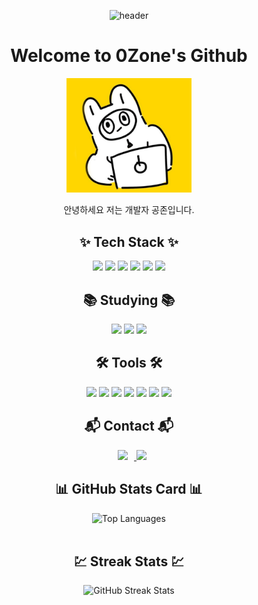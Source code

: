 <div align='center'/>

![header](https://capsule-render.vercel.app/api?type=waving&color=auto&height=300&section=header&text=0Zone&fontSize=90&animation=fadeIn&fontAlignY=38&descAlignY=51&descAlign=62)

# Welcome to 0Zone's Github

<img src="profile.png" alt="Profile Image" width="200"/>

안녕하세요 저는 개발자 공존입니다.

## ✨ Tech Stack ✨
<div>
    <img src="https://img.shields.io/badge/Java-007396?style=flat-square&logo=Java&logoColor=white"/>
    <img src="https://img.shields.io/badge/Spring-6DB33F?style=flat-square&logo=Spring&logoColor=white"/>
    <img src="https://img.shields.io/badge/Spring%20Boot-6DB33F?style=flat-square&logo=Spring%20Boot&logoColor=white"/>
    <img src="https://img.shields.io/badge/MySQL-4479A1?style=flat-square&logo=MySQL&logoColor=white"/>
    <img src="https://img.shields.io/badge/PostgreSQL-336791?style=flat-square&logo=PostgreSQL&logoColor=white"/>
    <img src="https://img.shields.io/badge/JPA-6DB33F?style=flat-square&logo=Hibernate&logoColor=white"/>
</div>

## 📚 Studying 📚
<div>
    <img src="https://img.shields.io/badge/Docker-2496ED?style=flat-square&logo=Docker&logoColor=white"/>
    <img src="https://img.shields.io/badge/Kubernetes-326CE5?style=flat-square&logo=Kubernetes&logoColor=white"/>
    <img src="https://img.shields.io/badge/AWS-232F3E?style=flat-square&logo=Amazon%20AWS&logoColor=white"/>
</div>

## 🛠️ Tools 🛠️
<div>
    <img src="https://img.shields.io/badge/Git-F05032?style=flat-square&logo=Git&logoColor=white"/>
    <img src="https://img.shields.io/badge/Github-181717?style=flat-square&logo=Github&logoColor=white"/>
    <img src="https://img.shields.io/badge/IntelliJ-000000?style=flat-square&logo=IntelliJ%20IDEA&logoColor=white"/>
    <img src="https://img.shields.io/badge/Visual%20Studio%20Code-007ACC?style=flat-square&logo=Visual%20Studio%20Code&logoColor=white"/>
    <img src="https://img.shields.io/badge/Jira-0052CC?style=flat-square&logo=Jira&logoColor=white"/>
    <img src="https://img.shields.io/badge/Bitbucket-0052CC?style=flat-square&logo=Bitbucket&logoColor=white"/>
    <img src="https://img.shields.io/badge/Slack-4A154B?style=flat-square&logo=Slack&logoColor=white"/>
</div>

## 📬 Contact 📬
<div>
    <a href="https://zerozone.oopy.io/">
        <img src="http://img.shields.io/badge/-Tech%20Blog-655ced?style=flat&logo=github&link=https://alpox.kr" style="height : auto; margin-left : 10px; margin-right : 10px;"/>
    </a>
    <a href="mailto:00zero0zone00@gmail.com">
        <img src="https://img.shields.io/badge/Email-D14836?style=flat-square&logo=Gmail&logoColor=white"/>
    </a>
</div>

## 📊 GitHub Stats Card 📊
<div>
    <img src="https://github-readme-stats.vercel.app/api/top-langs/?username=0ZeroZone0&layout=compact&theme=radical" alt="Top Languages" />
    <!-- <img src="https://github-readme-stats.vercel.app/api?username=0ZeroZone0&show_icons=true&theme=radical" alt="GitHub Stats" /> -->
</div>

<br>

## 💹 Streak Stats 💹
<div>
    <img src="https://github-readme-streak-stats.herokuapp.com/?user=0ZeroZone0&theme=radical" alt="GitHub Streak Stats" />
</div>
